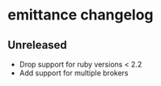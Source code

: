 # emittance changelog

## Unreleased
- Drop support for ruby versions < 2.2
- Add support for multiple brokers
